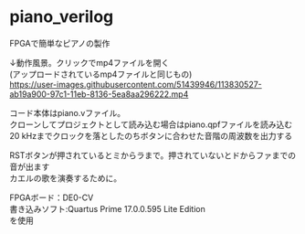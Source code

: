 # piano_verilog  

FPGAで簡単なピアノの製作  
  
↓動作風景。クリックでmp4ファイルを開く  
(アップロードされているmp4ファイルと同じもの)  
https://user-images.githubusercontent.com/51439946/113830527-ab19a900-97c1-11eb-8136-5ea8aa296222.mp4


コード本体はpiano.vファイル。  
クローンしてプロジェクトとして読み込む場合はpiano.qpfファイルを読み込む  
20 kHzまでクロックを落としたのちボタンに合わせた音階の周波数を出力する  
  
RSTボタンが押されているとミからラまで。押されていないとドからファまでの音が出ます  
カエルの歌を演奏するために。  


FPGAボード：DE0-CV  
書き込みソフト:Quartus Prime 17.0.0.595 Lite Edition  
を使用  
